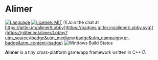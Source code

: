 # Alimer

[![Language](https://img.shields.io/badge/Language%20-C++14-blue.svg?style=flat-square)](https://github.com/amerkoleci/alimer/)
[![License: MIT](https://img.shields.io/badge/License-MIT-blue.svg)](https://github.com/amerkoleci/alimer/blob/master/LICENSE)
[![Join the chat at https://gitter.im/alimer/Lobby](https://badges.gitter.im/alimer/Lobby.svg)](https://gitter.im/alimer/Lobby?utm_source=badge&utm_medium=badge&utm_campaign=pr-badge&utm_content=badge)
![Windows Build Status](https://github.com/amerkoleci/alimer/workflows/Windows/badge.svg)

**Alimer** is a tiny cross-platform game/app framework written in C++17.
